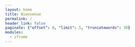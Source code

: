 ```yaml
---
layout: home
title: Bienvenue
permalink: /
header_link: false
paginate: {"offset": 0, "limit": 5, "truncatewords": 30}
modules:
  - iframe
---
```

